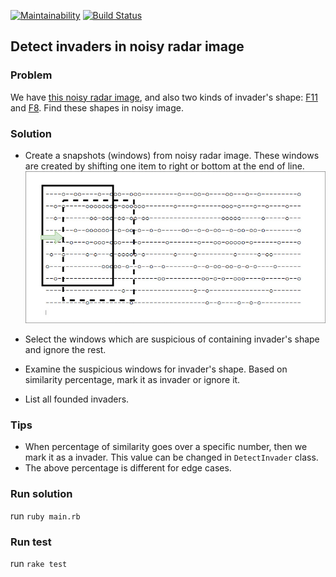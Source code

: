 [![Maintainability](https://api.codeclimate.com/v1/badges/cf8340a5a066c77fb3b1/maintainability)](https://codeclimate.com/github/sizief/space-invadors/maintainability) 
[![Build Status](https://travis-ci.org/sizief/space-invaders.svg?branch=master)](https://travis-ci.org/sizief/space-invaders)
  

## Detect invaders in noisy radar image
  
### Problem
We have [this noisy radar image](radar_files/sample_one), and also two kinds of invader's shape: [F11](radar_files/f11) and [F8](radar_files/f8). Find these shapes in noisy image.  
  
### Solution
- Create a snapshots (windows) from noisy radar image. These windows are created by shifting one item to right or bottom at the end of line.  
![windows](documentation/space-invaders-diagram.jpg)  
  
- Select the windows which are suspicious of containing invader's shape and ignore the rest.
- Examine the suspicious windows for invader's shape. Based on similarity percentage, mark it as invader or ignore it.
- List all founded invaders.  

### Tips
- When percentage of similarity goes over a specific number, then we mark it as a invader. This value can be changed in `DetectInvader` class.
- The above percentage is different for edge cases. 

### Run solution
run `ruby main.rb`

### Run test
run `rake test`
